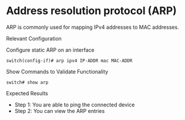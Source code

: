 # Address resolution protocol (ARP) 

ARP is commonly used for mapping IPv4 addresses to MAC addresses. 

Relevant Configuration 

Configure static ARP on an interface 

```
switch(config-if)# arp ipv4 IP-ADDR mac MAC-ADDR
```

Show Commands to Validate Functionality 

```
switch# show arp
```

Expected Results 

* Step 1: You are able to ping the connected device 
* Step 2: You can view the ARP entries 
